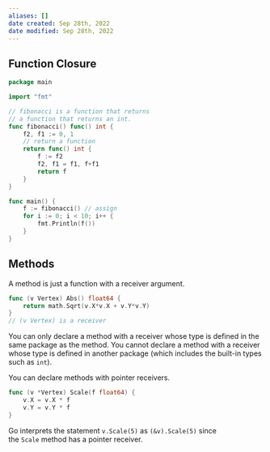 ```yaml
---
aliases: []
date created: Sep 28th, 2022
date modified: Sep 28th, 2022
---
```

## Function Closure

```go
package main

import "fmt"

// fibonacci is a function that returns
// a function that returns an int.
func fibonacci() func() int {
	f2, f1 := 0, 1
	// return a function
	return func() int {
		f := f2
		f2, f1 = f1, f+f1
		return f
	}
}

func main() {
	f := fibonacci() // assign
	for i := 0; i < 10; i++ {
		fmt.Println(f())
	}
}
```

## Methods
A method is just a function with a receiver argument.  

```go
func (v Vertex) Abs() float64 {
	return math.Sqrt(v.X*v.X + v.Y*v.Y)
}
// (v Vertex) is a receiver
```

You can only declare a method with a receiver whose type is defined in the same package as the method. You cannot declare a method with a receiver whose type is defined in another package (which includes the built-in types such as `int`).

You can declare methods with pointer receivers.

```go
func (v *Vertex) Scale(f float64) {
	v.X = v.X * f
	v.Y = v.Y * f
}
```

Go interprets the statement `v.Scale(5)` as `(&v).Scale(5)` since the `Scale` method has a pointer receiver.
